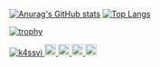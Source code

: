 [![Anurag's GitHub stats](https://github-readme-stats.vercel.app/api?username=k4ssyi&show_icons=true&theme=dark)](https://github.com/anuraghazra/github-readme-stats)
[![Top Langs](https://github-readme-stats.vercel.app/api/top-langs/?username=k4ssyi&hide=html,css&theme=dark)](https://github.com/anuraghazra/github-readme-stats)

[![trophy](https://github-profile-trophy.vercel.app/?username=ryo-ma&theme=onedark)](https://github.com/ryo-ma/github-profile-trophy)

<p align="left">
  <a href="https://github.com/k4ssyi/k4ssyi/">
    <img src="https://komarev.com/ghpvc/?username=k4ssyi" alt="k4ssyi" />
  </a>
  <a href="http://twitter.com/k4ssyi">
    <img height="20" src="https://img.shields.io/twitter/follow/k4ssyi?label=Twitter&logo=twitter&style=flat" />
  </a>
  <a href="https://github.com/k4ssyi">
    <img height="20" src="https://img.shields.io/github/followers/k4ssyi?label=follow&logo=github&style=flat" />
  </a>
  <a href="http://qiita.com/k4ssyi">
    <img height="20" src="https://qiita-badge.apiapi.app/s/k4ssyi/posts.svg" />
  </a>
  <//qiita.com/k4ssyi">
    <img height="20" src="https://qiita-badge.apiapi.app/s/k4ssyi/contributions.svg" />
  </a>
</p>
